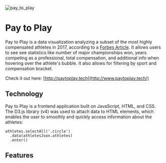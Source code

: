 ![pay_to_play](https://user-images.githubusercontent.com/15662012/31289543-eea7670a-aa7d-11e7-9d63-b73ed0c9d4d4.gif)

# Pay to Play
Pay to Play is a data visualization analyzing a subset of the most highly compensated athletes in 2017, according to a [Forbes Article](https://www.forbes.com/athletes/#419a014f55ae). It allows users to see see statistics like number of major championships won, years competing as a professional, total compensation, and additional info when hovering over the athlete's bubble. It also allows for filtering by sport and compensation bracket.

Check it out here: [http://paytoplay.tech](http://www.paytoplay.tech/)

## Technology
Pay to Play is a frontend application built on JavaScript, HTML, and CSS. The D3.js library (v4) was used to attach data to HTML elements, which enables the user to smoothly and quickly access information about the athletes:
```
athletes.selectAll('.circle')
  .data(athletesJson.athletes)
  .enter()
```

## Features
